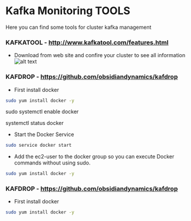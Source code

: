 
# Kafka Monitoring TOOLS
Here you can find some tools for cluster kafka management

### KAFKATOOL - http://www.kafkatool.com/features.html

* Download from web site and confire your cluster to see all information
![alt text](https://achong.blob.core.windows.net/gitimages/kafkatool.PNG)


### KAFDROP - https://github.com/obsidiandynamics/kafdrop

* First install docker
```bash
sudo yum install docker -y
```

sudo systemctl enable docker

systemctl status docker

* Start the Docker Service
```bash
sudo service docker start
```

* Add the ec2-user to the docker group so you can execute Docker commands without using sudo.
```bash
sudo yum install docker -y
```


### KAFDROP - https://github.com/obsidiandynamics/kafdrop

* First install docker
```bash
sudo yum install docker -y
```

